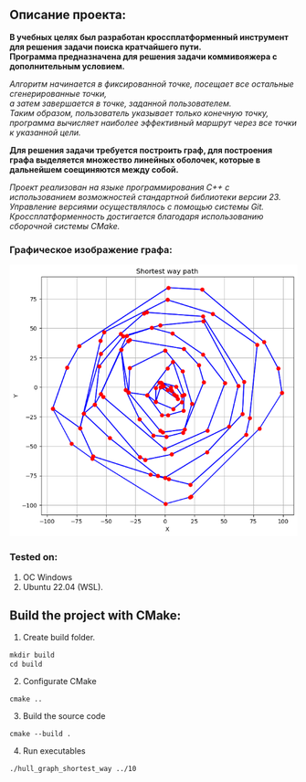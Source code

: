 ## Описание проекта:  

**В учебных целях был разработан кроссплатформенный инструмент для решения задачи поиска кратчайшего пути.  
Программа предназначена для решения задачи коммивояжера с дополнительным условием.**  
  
*Алгоритм начинается в фиксированной точке, посещает все остальные сгенерированные точки,  
а затем завершается в точке, заданной пользователем.  
Таким образом, пользователь указывает только конечную точку,  
программа вычисляет наиболее эффективный маршрут через все точки к указанной цели.*  

**Для решения задачи требуется построить граф, для построения графа выделяется множество линейных оболочек, которые в дальнейшем соещиняются между собой.**  

*Проект реализован на языке программирования C++ с использованием возможностей стандартной библиотеки версии 23.
Управление версиями осуществлялось с помощью системы Git.  
Кроссплатформенность достигается благодаря использованию сборочной системы CMake.*   

### Графическое изображение графа:  
![Граффическая визуализация графа](graph.png)  

### Tested on:  
1. OC Windows  
2. Ubuntu 22.04 (WSL). 

## Build the project with CMake:  

1. Create build folder.  
```
mkdir build  
cd build
```

2. Configurate CMake  
```
cmake ..
```  

3. Build the source code  
```
cmake --build .
```  

4. Run executables  
```
./hull_graph_shortest_way ../10
```
